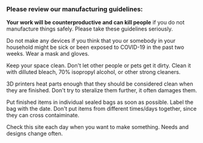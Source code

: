 ### Please review our manufacturing guidelines:

**Your work will be counterproductive and can kill people** if you do not manufacture things safely. Please take these guidelines seriously.

Do not make any devices if you think that you or somebody in your household might be sick or been exposed to COVID-19 in the past two weeks. Wear a mask and gloves.

Keep your space clean. Don't let other people or pets get it dirty. Clean it with dilluted bleach, 70% isopropyl alcohol, or other strong cleaners.

3D printers heat parts enough that they should be considered clean when they are finished. Don't try to steralize them further, it often damages them.

Put finished items in individual sealed bags as soon as possible. Label the bag with the date. Don't put items from different times/days together, since they can cross contaiminate.

Check this site each day when you want to make something. Needs and designs change often.